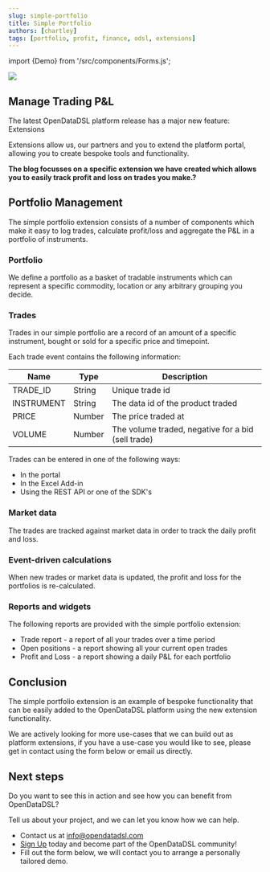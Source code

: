 ```yaml
---
slug: simple-portfolio
title: Simple Portfolio
authors: [chartley]
tags: [portfolio, profit, finance, odsl, extensions]
---
```

import {Demo} from '/src/components/Forms.js';

<div className="row">
  <div className="column">
    <img src="/img/blog/portfolio/portfolio.jpg"/>
  </div>
  <div className="column">
  <h2>Manage Trading P&L</h2>
  <p>The latest OpenDataDSL platform release has a major new feature: Extensions</p>
  <p>Extensions allow us, our partners and you to extend the platform portal, allowing you to create bespoke tools and functionality.</p> 
  <p><b>The blog focusses on a specific extension we have created which allows you to easily track profit and loss on trades you make.?</b></p> 
  </div>
</div>

<!--truncate-->
## Portfolio Management
The simple portfolio extension consists of a number of components which make it easy to log trades, calculate profit/loss and aggregate the P&L in a portfolio of instruments. 

### Portfolio
We define a portfolio as a basket of tradable instruments which can represent a specific commodity, location or any arbitrary grouping you decide.

### Trades
Trades in our simple portfolio are a record of an amount of a specific instrument, bought or sold for a specific price and timepoint.

Each trade event contains the following information:

|Name|Type|Description|
|-|-|-|
|TRADE_ID|String|Unique trade id|
|INSTRUMENT|String|The data id of the product traded|
|PRICE|Number|The price traded at|
|VOLUME|Number|The volume traded, negative for a bid (sell trade)|


Trades can be entered in one of the following ways:
* In the portal
* In the Excel Add-in
* Using the REST API or one of the SDK's

### Market data
The trades are tracked against market data in order to track the daily profit and loss. 

### Event-driven calculations
When new trades or market data is updated, the profit and loss for the portfolios is re-calculated.

### Reports and widgets

The following reports are provided with the simple portfolio extension:

* Trade report - a report of all your trades over a time period
* Open positions - a report showing all your current open trades
* Profit and Loss - a report showing a daily P&L for each portfolio

## Conclusion
The simple portfolio extension is an example of bespoke functionality that can be easily added to the OpenDataDSL platform using the new extension functionality.

We are actively looking for more use-cases that we can build out as platform extensions, if you have a use-case you would like to see, please get in contact using the form below or email us directly.

## Next steps
Do you want to see this in action and see how you can benefit from OpenDataDSL?

Tell us about your project, and we can let you know how we can help.

* Contact us at [info@opendatadsl.com](mailto:info@opendatadsl.com)
* [Sign Up](/SignUp) today and become part of the OpenDataDSL community!
* Fill out the form below, we will contact you to arrange a personally tailored demo.

<Demo />


